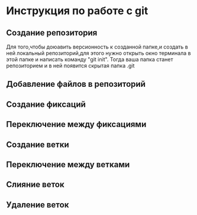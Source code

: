 # Инструкция по работе с git

## Создание репозитория
Для того,чтобы доюавить версионность к созданной папке,и создать в ней локальный репозиторий,для этого нужно открыть окно терминала в этой папке и написать команду "git init". Тогда ваша папка станет репозиторием и в ней появится скрытая папка .git


## Добавление файлов в репозиторий

## Создание фиксаций

## Переключение между фиксациями

## Создание ветки

## Переключение между ветками

## Слияние веток

## Удаление веток

##
